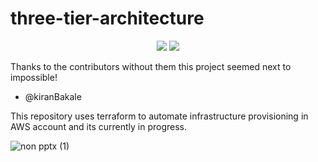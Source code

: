 # three-tier-architecture

<p align="center">
  <img src ="https://img.shields.io/badge/Terraform-412991.svg?style&logo=Terraform&logoColor=white"/>
  <img src ="https://img.shields.io/badge/Amazon_AWS-FFA500.svg?style&logo=amazonaws&logoColor=white" size = 40px/>

  Thanks to the contributors without them this project seemed next to impossible!

- @kiranBakale

  
</p>  
This repository uses terraform to automate infrastructure provisioning in AWS account and its currently in progress.

![non pptx (1)](https://github.com/kiranbakale/three-tier-architecture/assets/46279617/ebd70fac-d211-44a5-a255-553966df6620)

